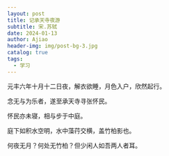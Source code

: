 ```yaml
---
layout: post
title: 记承天寺夜游
subtitle: 宋.苏轼
date: 2024-01-13
author: Ajiao
header-img: img/post-bg-3.jpg
catalog: true
tags:
  - 学习
---
```


元丰六年十月十二日夜，解衣欲睡，月色入户，欣然起行。

念无与为乐者，遂至承天寺寻张怀民。

怀民亦未寝，相与步于中庭。

庭下如积水空明，水中藻荇交横，盖竹柏影也。

何夜无月？何处无竹柏？但少闲人如吾两人者耳。
